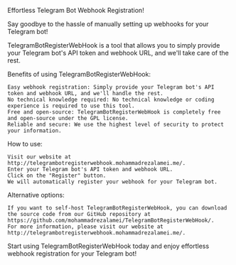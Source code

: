 Effortless Telegram Bot Webhook Registration!

Say goodbye to the hassle of manually setting up webhooks for your Telegram bot!

TelegramBotRegisterWebHook is a tool that allows you to simply provide your Telegram bot's API token and webhook URL, and we'll take care of the rest.

Benefits of using TelegramBotRegisterWebHook:

    Easy webhook registration: Simply provide your Telegram bot's API token and webhook URL, and we'll handle the rest.
    No technical knowledge required: No technical knowledge or coding experience is required to use this tool.
    Free and open-source: TelegramBotRegisterWebHook is completely free and open-source under the GPL license.
    Reliable and secure: We use the highest level of security to protect your information.

How to use:

    Visit our website at http://telegrambotregisterwebhook.mohammadrezalamei.me/.
    Enter your Telegram bot's API token and webhook URL.
    Click on the "Register" button.
    We will automatically register your webhook for your Telegram bot.

Alternative options:

    If you want to self-host TelegramBotRegisterWebHook, you can download the source code from our GitHub repository at https://github.com/mohammadrezalamei/TelegramBotRegisterWebHook/.
    For more information, please visit our website at http://telegrambotregisterwebhook.mohammadrezalamei.me/.

Start using TelegramBotRegisterWebHook today and enjoy effortless webhook registration for your Telegram bot!
